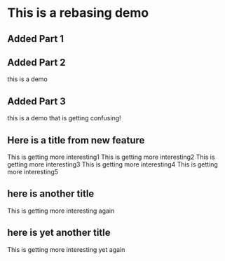 # This is a rebasing demo

## Added Part 1

## Added Part 2


this is a demo


## Added Part 3


this is a demo that is getting confusing!


## Here is a title from new feature


This is getting more interesting1
This is getting more interesting2
This is getting more interesting3
This is getting more interesting4
This is getting more interesting5

## here is another title 

This is getting more interesting again


## here is yet another title 

This is getting more interesting yet again

